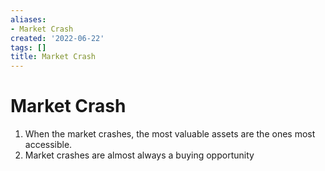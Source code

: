 ```yaml
---
aliases:
- Market Crash
created: '2022-06-22'
tags: []
title: Market Crash
---
```


# Market Crash

1. When the market crashes, the most valuable assets are the ones most accessible.
2. Market crashes are almost always a buying opportunity